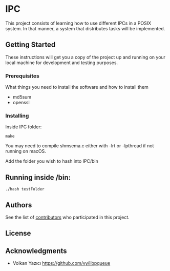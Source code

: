 # IPC 

This project consists of learning how to use different IPCs in a POSIX system. In that manner, a system that distributes tasks will be implemented.

## Getting Started

These instructions will get you a copy of the project up and running on your local machine for development and testing purposes.

### Prerequisites

What things you need to install the software and how to install them

* md5sum
* openssl


### Installing

Inside IPC folder:

```
make
```

You may need to compile shmsema.c either with -lrt or -lpthread if not running on macOS.

Add the folder you wish to hash into IPC/bin

## Running inside /bin:

```
./hash testFolder
```

## Authors

<!-- * **Billie Thompson** - *Initial work* - [PurpleBooth](https://github.com/PurpleBooth) -->

See the list of [contributors](https://github.com/j1nma/IPC/contributors) who participated in this project.

## License

## Acknowledgments

* Volkan Yazıcı https://github.com/vy/libpqueue
